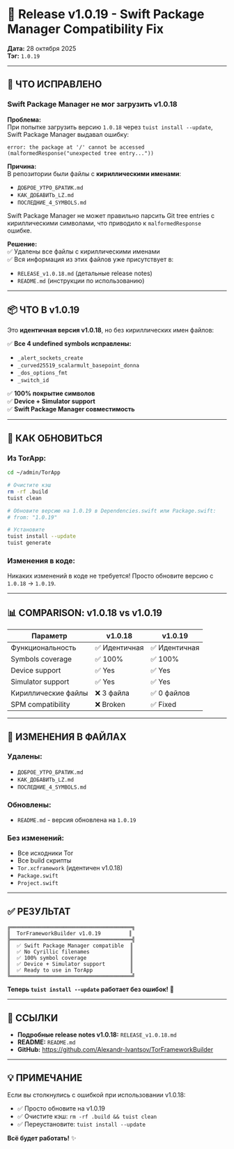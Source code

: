 # 🔧 Release v1.0.19 - Swift Package Manager Compatibility Fix

**Дата:** 28 октября 2025  
**Тэг:** `1.0.19`

---

## 🐛 ЧТО ИСПРАВЛЕНО

### Swift Package Manager не мог загрузить v1.0.18

**Проблема:**  
При попытке загрузить версию `1.0.18` через `tuist install --update`, Swift Package Manager выдавал ошибку:

```
error: the package at '/' cannot be accessed (malformedResponse("unexpected tree entry..."))
```

**Причина:**  
В репозитории были файлы с **кириллическими именами**:
- `ДОБРОЕ_УТРО_БРАТИК.md`
- `КАК_ДОБАВИТЬ_LZ.md`
- `ПОСЛЕДНИЕ_4_SYMBOLS.md`

Swift Package Manager не может правильно парсить Git tree entries с кириллическими символами, что приводило к `malformedResponse` ошибке.

**Решение:**  
✅ Удалены все файлы с кириллическими именами  
✅ Вся информация из этих файлов уже присутствует в:
- `RELEASE_v1.0.18.md` (детальные release notes)
- `README.md` (инструкции по использованию)

---

## 📦 ЧТО В v1.0.19

Это **идентичная версия v1.0.18**, но без кириллических имен файлов:

✅ **Все 4 undefined symbols исправлены:**
- `_alert_sockets_create`
- `_curved25519_scalarmult_basepoint_donna`
- `_dos_options_fmt`
- `_switch_id`

✅ **100% покрытие символов**  
✅ **Device + Simulator support**  
✅ **Swift Package Manager совместимость**

---

## 🚀 КАК ОБНОВИТЬСЯ

### Из TorApp:

```bash
cd ~/admin/TorApp

# Очистите кэш
rm -rf .build
tuist clean

# Обновите версию на 1.0.19 в Dependencies.swift или Package.swift:
# from: "1.0.19"

# Установите
tuist install --update
tuist generate
```

### Изменения в коде:

Никаких изменений в коде не требуется! Просто обновите версию с `1.0.18` → `1.0.19`.

---

## 📊 COMPARISON: v1.0.18 vs v1.0.19

| Параметр | v1.0.18 | v1.0.19 |
|----------|---------|---------|
| Функциональность | ✅ Идентичная | ✅ Идентичная |
| Symbols coverage | ✅ 100% | ✅ 100% |
| Device support | ✅ Yes | ✅ Yes |
| Simulator support | ✅ Yes | ✅ Yes |
| Кириллические файлы | ❌ 3 файла | ✅ 0 файлов |
| SPM compatibility | ❌ Broken | ✅ Fixed |

---

## 📝 ИЗМЕНЕНИЯ В ФАЙЛАХ

### Удалены:
- `ДОБРОЕ_УТРО_БРАТИК.md`
- `КАК_ДОБАВИТЬ_LZ.md`
- `ПОСЛЕДНИЕ_4_SYMBOLS.md`

### Обновлены:
- `README.md` - версия обновлена на `1.0.19`

### Без изменений:
- Все исходники Tor
- Все build скрипты
- `Tor.xcframework` (идентичен v1.0.18)
- `Package.swift`
- `Project.swift`

---

## ✅ РЕЗУЛЬТАТ

```
╔═══════════════════════════════════════╗
║  TorFrameworkBuilder v1.0.19         ║
╠═══════════════════════════════════════╣
║  ✅ Swift Package Manager compatible  ║
║  ✅ No Cyrillic filenames             ║
║  ✅ 100% symbol coverage              ║
║  ✅ Device + Simulator support        ║
║  ✅ Ready to use in TorApp            ║
╚═══════════════════════════════════════╝
```

**Теперь `tuist install --update` работает без ошибок!** 🎉

---

## 🔗 ССЫЛКИ

- **Подробные release notes v1.0.18:** `RELEASE_v1.0.18.md`
- **README:** `README.md`
- **GitHub:** https://github.com/Alexandr-Ivantsov/TorFrameworkBuilder

---

## 💡 ПРИМЕЧАНИЕ

Если вы столкнулись с ошибкой при использовании v1.0.18:
- ✅ Просто обновите на v1.0.19
- ✅ Очистите кэш: `rm -rf .build && tuist clean`
- ✅ Переустановите: `tuist install --update`

**Всё будет работать!** ✨

